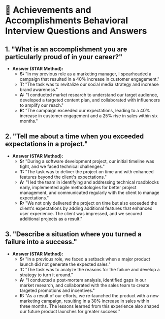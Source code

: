 # 🌟 Achievements and Accomplishments Behavioral Interview Questions and Answers

## 1. "What is an accomplishment you are particularly proud of in your career?"

   - **Answer (STAR Method):**
     - **S:** "In my previous role as a marketing manager, I spearheaded a campaign that resulted in a 40% increase in customer engagement."
     - **T:** "The task was to revitalize our social media strategy and increase brand awareness."
     - **A:** "I conducted market research to understand our target audience, developed a targeted content plan, and collaborated with influencers to amplify our reach."
     - **R:** "The campaign exceeded our expectations, leading to a 40% increase in customer engagement and a 25% rise in sales within six months."

## 2. "Tell me about a time when you exceeded expectations in a project."

   - **Answer (STAR Method):**
     - **S:** "During a software development project, our initial timeline was tight, and we faced technical challenges."
     - **T:** "The task was to deliver the project on time and with enhanced features beyond the client's expectations."
     - **A:** "I led the team in identifying and addressing technical roadblocks early, implemented agile methodologies for better project management, and communicated regularly with the client to manage expectations."
     - **R:** "We not only delivered the project on time but also exceeded the client's expectations by adding additional features that enhanced user experience. The client was impressed, and we secured additional projects as a result."

## 3. "Describe a situation where you turned a failure into a success."

   - **Answer (STAR Method):**
     - **S:** "In a previous role, we faced a setback when a major product launch did not generate the expected sales."
     - **T:** "The task was to analyze the reasons for the failure and develop a strategy to turn it around."
     - **A:** "I conducted a post-mortem analysis, identified gaps in our market research, and collaborated with the sales team to create targeted promotions and incentives."
     - **R:** "As a result of our efforts, we re-launched the product with a new marketing campaign, resulting in a 30% increase in sales within three months. The lessons learned from this experience also shaped our future product launches for greater success."

